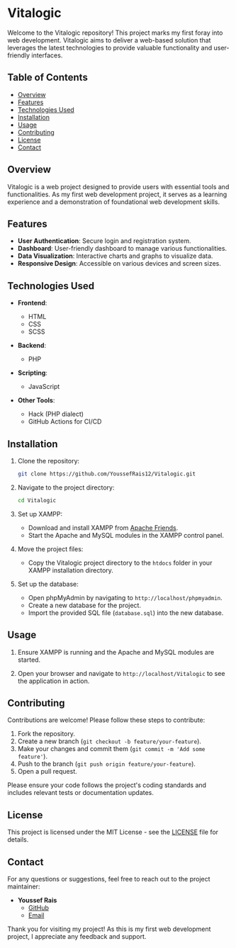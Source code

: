 # Vitalogic

Welcome to the Vitalogic repository! This project marks my first foray into web development. Vitalogic aims to deliver a web-based solution that leverages the latest technologies to provide valuable functionality and user-friendly interfaces.

## Table of Contents

- [Overview](#overview)
- [Features](#features)
- [Technologies Used](#technologies-used)
- [Installation](#installation)
- [Usage](#usage)
- [Contributing](#contributing)
- [License](#license)
- [Contact](#contact)

## Overview

Vitalogic is a web project designed to provide users with essential tools and functionalities. As my first web development project, it serves as a learning experience and a demonstration of foundational web development skills.

## Features

- **User Authentication**: Secure login and registration system.
- **Dashboard**: User-friendly dashboard to manage various functionalities.
- **Data Visualization**: Interactive charts and graphs to visualize data.
- **Responsive Design**: Accessible on various devices and screen sizes.

## Technologies Used

- **Frontend**:
  - HTML
  - CSS
  - SCSS

- **Backend**:
  - PHP

- **Scripting**:
  - JavaScript

- **Other Tools**:
  - Hack (PHP dialect)
  - GitHub Actions for CI/CD

## Installation

1. Clone the repository:
    ```bash
    git clone https://github.com/YoussefRais12/Vitalogic.git
    ```

2. Navigate to the project directory:
    ```bash
    cd Vitalogic
    ```

3. Set up XAMPP:
    - Download and install XAMPP from [Apache Friends](https://www.apachefriends.org/index.html).
    - Start the Apache and MySQL modules in the XAMPP control panel.

4. Move the project files:
    - Copy the Vitalogic project directory to the `htdocs` folder in your XAMPP installation directory.

5. Set up the database:
    - Open phpMyAdmin by navigating to `http://localhost/phpmyadmin`.
    - Create a new database for the project.
    - Import the provided SQL file (`database.sql`) into the new database.

## Usage

1. Ensure XAMPP is running and the Apache and MySQL modules are started.

2. Open your browser and navigate to `http://localhost/Vitalogic` to see the application in action.

## Contributing

Contributions are welcome! Please follow these steps to contribute:

1. Fork the repository.
2. Create a new branch (`git checkout -b feature/your-feature`).
3. Make your changes and commit them (`git commit -m 'Add some feature'`).
4. Push to the branch (`git push origin feature/your-feature`).
5. Open a pull request.

Please ensure your code follows the project's coding standards and includes relevant tests or documentation updates.

## License

This project is licensed under the MIT License - see the [LICENSE](LICENSE) file for details.

## Contact

For any questions or suggestions, feel free to reach out to the project maintainer:

- **Youssef Rais**
  - [GitHub](https://github.com/YoussefRais12)
  - [Email](mailto:ssefy150@gmail.com)

Thank you for visiting my project! As this is my first web development project, I appreciate any feedback and support.
